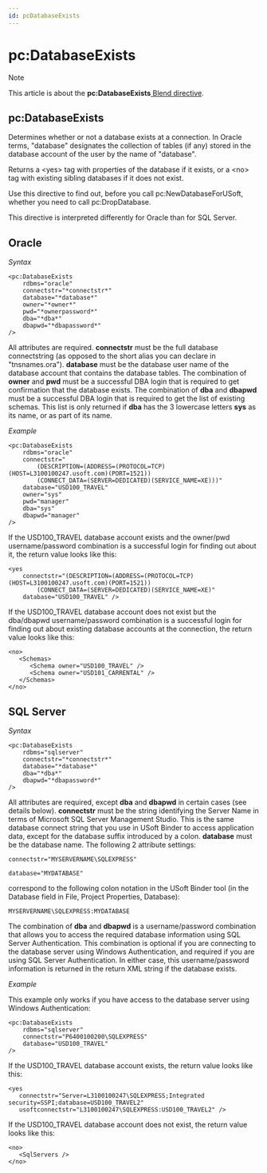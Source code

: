 ```yaml
---
id: pcDatabaseExists
---
```


# pc:DatabaseExists



> [!NOTE]
> This article is about the **pc:DatabaseExists**[ Blend directive](/docs/Repositories/Blend_directives).

## **pc:DatabaseExists**

Determines whether or not a database exists at a connection. In Oracle terms, "database" designates the collection of tables (if any) stored in the database account of the user by the name of "database".

Returns a \<yes> tag with properties of the database if it exists, or a \<no> tag with existing sibling databases if it does not exist.

Use this directive to find out, before you call pc:NewDatabaseForUSoft, whether you need to call pc:DropDatabase.

This directive is interpreted differently for Oracle than for SQL Server.

## Oracle

*Syntax*

```
<pc:DatabaseExists
    rdbms="oracle"
    connectstr="*connectstr*"
    database="*database*"
    owner="*owner*"
    pwd="*ownerpassword*"
    dba="*dba*"
    dbapwd="*dbapassword*"
/>
```

All attributes are required. **connectstr** must be the full database connectstring (as opposed to the short alias you can declare in "tnsnames.ora"). **database** must be the database user name of the database account that contains the database tables. The combination of **owner** and **pwd** must be a successful DBA login that is required to get confirmation that the database exists. The combination of **dba** and **dbapwd** must be a successful DBA login that is required to get the list of existing schemas. This list is only returned if **dba** has the 3 lowercase letters **sys** as its name, or as part of its name.

*Example*

```language-xml
<pc:DatabaseExists
    rdbms="oracle"
    connectstr="
        (DESCRIPTION=(ADDRESS=(PROTOCOL=TCP)(HOST=L3100100247.usoft.com)(PORT=1521))
        (CONNECT_DATA=(SERVER=DEDICATED)(SERVICE_NAME=XE)))"
    database="USD100_TRAVEL"
    owner="sys"
    pwd="manager"
    dba="sys"
    dbapwd="manager"
/>
```

If the USD100_TRAVEL database account exists and the owner/pwd username/password combination is a successful login for finding out about it, the return value looks like this:

```language-xml
<yes
    connectstr="(DESCRIPTION=(ADDRESS=(PROTOCOL=TCP)(HOST=L3100100247.usoft.com)(PORT=1521))
        (CONNECT_DATA=(SERVER=DEDICATED)(SERVICE_NAME=XE)"
    database="USD100_TRAVEL" />
```

If the USD100_TRAVEL database account does not exist but the dba/dbapwd username/password combination is a successful login for finding out about existing database accounts at the connection, the return value looks like this:

```language-xml
<no>
   <Schemas>
      <Schema owner="USD100_TRAVEL" />
      <Schema owner="USD101_CARRENTAL" />
   </Schemas>
</no>
```

## SQL Server

*Syntax*

```
<pc:DatabaseExists
    rdbms="sqlserver"
    connectstr="*connectstr*"
    database="*database*"
    dba="*dba*"
    dbapwd="*dbapassword*"
/>
```

All attributes are required, except **dba** and **dbapwd** in certain cases (see details below). **connectstr** must be the string identifying the Server Name in terms of Microsoft SQL Server Management Studio. This is the same database connect string that you use in USoft Binder to access application data, except for the database suffix introduced by a colon. **database** must be the database name. The following 2 attribute settings:

```language-xml
connectstr="MYSERVERNAME\SQLEXPRESS"

database="MYDATABASE"
```

correspond to the following colon notation in the USoft Binder tool (in the Database field in File, Project Properties, Database):

```
MYSERVERNAME\SQLEXPRESS:MYDATABASE
```

The combination of **dba** and **dbapwd** is a username/password combination that allows you to access the required database information using SQL Server Authentication. This combination is optional if you are connecting to the database server using Windows Authentication, and required if you are using SQL Server Authentication. In either case, this username/password information is returned in the return XML string if the database exists.

*Example*

This example only works if you have access to the database server using Windows Authentication:

```language-xml
<pc:DatabaseExists
    rdbms="sqlserver"
    connectstr="P6400100200\SQLEXPRESS"
    database="USD100_TRAVEL"
/>
```

If the USD100_TRAVEL database account exists, the return value looks like this:

```language-xml
<yes
   connectstr="Server=L3100100247\SQLEXPRESS;Integrated security=SSPI;database=USD100_TRAVEL2"
   usoftconnectstr="L3100100247\SQLEXPRESS:USD100_TRAVEL2" />
```

If the USD100_TRAVEL database account does not exist, the return value looks like this:

```language-xml
<no>
   <SqlServers />
</no>
```

 